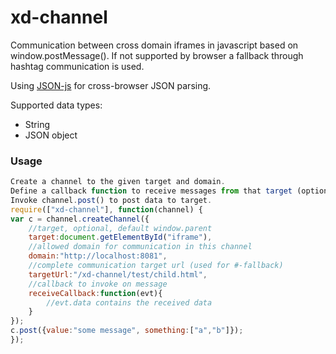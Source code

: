 xd-channel
==========

Communication between cross domain iframes in javascript based  on window.postMessage(). If not supported by browser a fallback through hashtag communication is used.

Using [JSON-js](https://github.com/douglascrockford/JSON-js) for cross-browser JSON parsing.

Supported data types:
- String
- JSON object

### Usage
```javascript
Create a channel to the given target and domain. 
Define a callback function to receive messages from that target (optional).
Invoke channel.post() to post data to target.
require(["xd-channel"], function(channel) {
var c = channel.createChannel({
	//target, optional, default window.parent
	target:document.getElementById("iframe"),
	//allowed domain for communication in this channel
	domain:"http://localhost:8081",
	//complete communication target url (used for #-fallback)
	targetUrl:"/xd-channel/test/child.html",
	//callback to invoke on message
	receiveCallback:function(evt){
		//evt.data contains the received data
	}
});
c.post({value:"some message", something:["a","b"]});
});
```
	